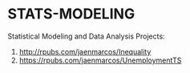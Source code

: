 # STATS-MODELING
Statistical Modeling and Data Analysis Projects: 
1. http://rpubs.com/jaenmarcos/Inequality
2. https://rpubs.com/jaenmarcos/UnemploymentTS
